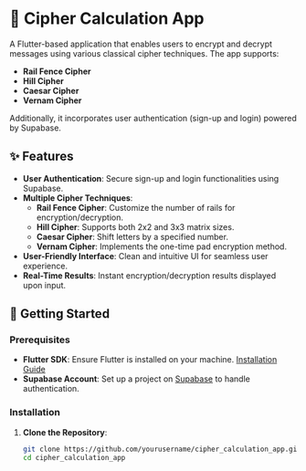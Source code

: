 # 🔐 Cipher Calculation App

A Flutter-based application that enables users to encrypt and decrypt messages using various classical cipher techniques. The app supports:

- **Rail Fence Cipher**
- **Hill Cipher**
- **Caesar Cipher**
- **Vernam Cipher**

Additionally, it incorporates user authentication (sign-up and login) powered by Supabase.

## ✨ Features

- **User Authentication**: Secure sign-up and login functionalities using Supabase.
- **Multiple Cipher Techniques**:
  - **Rail Fence Cipher**: Customize the number of rails for encryption/decryption.
  - **Hill Cipher**: Supports both 2x2 and 3x3 matrix sizes.
  - **Caesar Cipher**: Shift letters by a specified number.
  - **Vernam Cipher**: Implements the one-time pad encryption method.
- **User-Friendly Interface**: Clean and intuitive UI for seamless user experience.
- **Real-Time Results**: Instant encryption/decryption results displayed upon input.

## 🚀 Getting Started

### Prerequisites

- **Flutter SDK**: Ensure Flutter is installed on your machine. [Installation Guide](https://flutter.dev/docs/get-started/install)
- **Supabase Account**: Set up a project on [Supabase](https://supabase.io/) to handle authentication.

### Installation

1. **Clone the Repository**:

   ```bash
   git clone https://github.com/yourusername/cipher_calculation_app.git
   cd cipher_calculation_app
  ```
